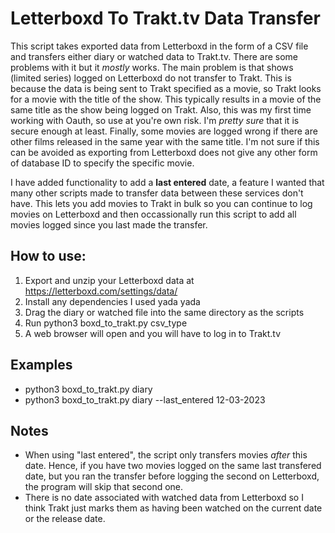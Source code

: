 # Letterboxd To Trakt.tv Data Transfer

This script takes exported data from Letterboxd in the form of a CSV file and transfers either diary or watched data to Trakt.tv. There are some problems with it but it *mostly* works.
The main problem is that shows (limited series) logged on Letterboxd do not transfer to Trakt. This is because the data is being sent to Trakt specified as a movie, so Trakt looks for a movie with the title
of the show. This typically results in a movie of the same title as the show being logged on Trakt. Also, this was my first time working with Oauth, so use at you're own risk. I'm *pretty sure* that it is secure
enough at least. Finally, some movies are logged wrong if there are other films released in the same year with the same title. I'm not sure if this can be avoided as exporting from Letterboxd does not give any
other form of database ID to specify the specific movie. 

I have added functionality to add a **last entered** date, a feature I wanted that many other scripts made to transfer data between these services don't have. This lets you add movies to Trakt in bulk
so you can continue to log movies on Letterboxd and then occassionally run this script to add all movies logged since you last made the transfer. 

## How to use:
1. Export and unzip your Letterboxd data at https://letterboxd.com/settings/data/
2. Install any dependencies I used yada yada
3. Drag the diary or watched file into the same directory as the scripts
4. Run python3 boxd_to_trakt.py csv_type
5. A web browser will open and you will have to log in to Trakt.tv


## Examples
* python3 boxd_to_trakt.py diary
* python3 boxd_to_trakt.py diary --last_entered 12-03-2023

## Notes
* When using "last entered", the script only transfers movies *after* this date. Hence, if you have two movies logged on the same last transfered date, but you ran the transfer before logging the
second on Letterboxd, the program will skip that second one.
* There is no date associated with watched data from Letterboxd so I think Trakt just marks them as having been watched on the current date or the release date. 
